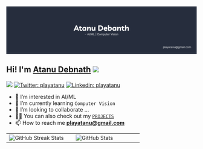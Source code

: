 <p align="center" xmlns="http://www.w3.org/1999/html">
    <br>
<img align="center" alt="Coding" style=" object-fit: cover;"    src="https://github.com/playatanu/playatanu/blob/main/atanu_debnath.png?raw=true">
  <br>
</p>



<h2> Hi! I'm <a href="https://playatanu.github.io">Atanu Debnath</a> <img src="https://media.giphy.com/media/mGcNjsfWAjY5AEZNw6/giphy.gif" width="50"></h2>




![](https://komarev.com/ghpvc/?username=playatanu&color=blueviolet&label=Profile+Views)
[![Twitter: playatanu](https://img.shields.io/badge/-playatanu-black?style=flat-square&logo=x&logoColor=white&link=https://www.twitter.com/playatanu/)](https://www.twitter.com/playatanu/)
[![Linkedin: playatanu](https://img.shields.io/badge/-playatanu-blue?style=flat-square&logo=Linkedin&logoColor=white&link=https://www.linkedin.com/in/playatanu/)](https://www.linkedin.com/in/playatanu/)


- 👀 I’m interested in AI/ML
- 🌱 I’m currently learning `Computer Vision`
- 💞️ I’m looking to collaborate ...
- 👨‍💻 You can also check out my [`PROJECTS`](https://github.com/playatanu/)
- 📫 How to reach me **playatanu@gmail.com**



<div align="center">
    <table>
        <tr>
            <td width="45%">
                  <img src="https://github-readme-streak-stats.herokuapp.com/?user=playatanu&theme=highcontrast" alt="GitHub Streak Stats" style="height: 190px;">
            </td>
            <td width="45%">
                  <img src="https://github-readme-stats.vercel.app/api?username=playatanu&show_icons=true&theme=highcontrast" alt="GitHub Stats" style="height: 197px;">
            </td>
        </tr>
    </table>
</div>


